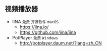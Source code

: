 ## 视频播放器

* IINA `免费` `开源软件` `macOS`
  * https://iina.io/
  * https://github.com/iina/iina
* PotPlayer `免费` `Windows`
  * http://potplayer.daum.net/?lang=zh_CN

